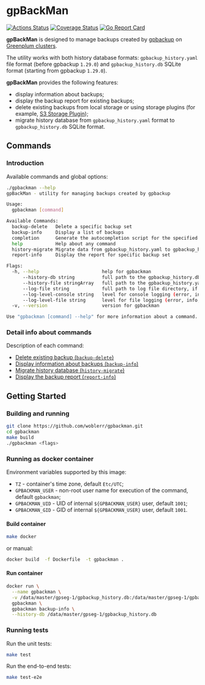 # gpBackMan

[![Actions Status](https://github.com/woblerr/gpbackman/workflows/build/badge.svg)](https://github.com/woblerr/gpbackman/actions)
[![Coverage Status](https://coveralls.io/repos/github/woblerr/gpbackman/badge.svg?branch=master)](https://coveralls.io/github/woblerr/gpbackman?branch=master)
[![Go Report Card](https://goreportcard.com/badge/github.com/woblerr/gpbackman)](https://goreportcard.com/report/github.com/woblerr/gpbackman)


**gpBackMan** is designed to manage backups created by [gpbackup](https://github.com/greenplum-db/gpbackup) on [Greenplum clusters](https://greenplum.org/).

The utility works with both history database formats: `gpbackup_history.yaml` file format (before gpbackup `1.29.0`) and  `gpbackup_history.db` SQLite format (starting from gpbackup `1.29.0`).

**gpBackMan** provides the following features:
* display information about backups;
* display the backup report for existing backups;
* delete existing backups from local storage or using storage plugins (for example, [S3 Storage Plugin](https://github.com/greenplum-db/gpbackup-s3-plugin));
* migrate history database from `gpbackup_history.yaml` format to `gpbackup_history.db` SQLite format.

## Commands
### Introduction

Available commands and global options:

```bash
./gpbackman --help
gpBackMan - utility for managing backups created by gpbackup

Usage:
  gpbackman [command]

Available Commands:
  backup-delete   Delete a specific backup set
  backup-info     Display a list of backups
  completion      Generate the autocompletion script for the specified shell
  help            Help about any command
  history-migrate Migrate data from gpbackup_history.yaml to gpbackup_history.db SQLite history database
  report-info     Display the report for specific backup set

Flags:
  -h, --help                       help for gpbackman
      --history-db string          full path to the gpbackup_history.db file
      --history-file stringArray   full path to the gpbackup_history.yaml file, could be specified multiple times
      --log-file string            full path to log file directory, if not specified, the log file will be created in the $HOME/gpAdminLogs directory
      --log-level-console string   level for console logging (error, info, debug, verbose) (default "info")
      --log-level-file string      level for file logging (error, info, debug, verbose) (default "info")
  -v, --version                    version for gpbackman

Use "gpbackman [command] --help" for more information about a command.
```

### Detail info about commands

Description of each command:
* [Delete existing backup (`backup-delete`)](./COMMANDS.md#delete-existing-backup-backup-delete)
* [Display information about backups (`backup-info`)](./COMMANDS.md#display-information-about-backups-backup-info)
* [Migrate history database (`history-migrate`)](./COMMANDS.md#migrate-history-database-history-migrate)
* [Display the backup report (`report-info`)](./COMMANDS.md#display-the-backup-report-report-info)

## Getting Started
### Building and running

```bash
git clone https://github.com/woblerr/gpbackman.git
cd gpbackman
make build
./gpbackman <flags>
```

### Running as docker container

Environment variables supported by this image:
* `TZ` - container's time zone, default `Etc/UTC`;
* `GPBACKMAN_USER` - non-root user name for execution of the command, default `gpbackman`;
* `GPBACKMAN_UID` - UID of internal `${GPBACKMAN_USER}` user, default `1001`;
* `GPBACKMAN_GID` - GID of internal `${GPBACKMAN_USER}` user, default `1001`.


#### Build container

```bash
make docker
```

or manual:

```bash
docker build  -f Dockerfile  -t gpbackman .
```

#### Run container

```bash
docker run \
  --name gpbackman \
  -v /data/master/gpseg-1/gpbackup_history.db:/data/master/gpseg-1/gpbackup_history.db
  gpbackman \
  gpbackman backup-info \
  --history-db /data/master/gpseg-1/gpbackup_history.db
```

### Running tests

Run the unit tests:

```bash
make test
```

Run the end-to-end tests:

```bash
make test-e2e
```
